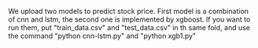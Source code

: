 We upload two models to predict stock price.
First model is a combination of cnn and lstm, the second one is implemented by xgboost.
If you want to run them, put "train_data.csv" and "test_data.csv" in th same fold, and use the command "python cnn-lstm.py" and "python xgb1.py"
